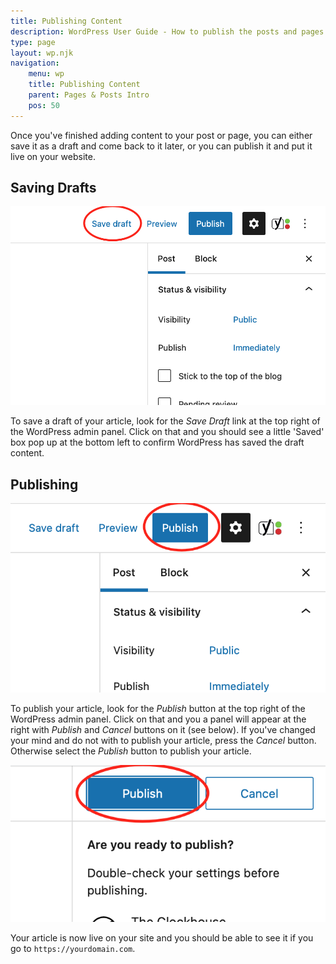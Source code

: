 ```yaml
---
title: Publishing Content
description: WordPress User Guide - How to publish the posts and pages you've created.
type: page
layout: wp.njk
navigation: 
    menu: wp
    title: Publishing Content
    parent: Pages & Posts Intro
    pos: 50
---
```

Once you've finished adding content to your post or page, you can either save it as a draft and come back to it later, or you can publish it and put it live on your website.

## Saving Drafts

![WordPress publishing.](/wordpress/images/pages-and-posts-intro/save-draft.png "class=s33 right|@itemprop=image")

To save a draft of your article, look for the *Save Draft* link at the top right of the WordPress admin panel. Click on that and you should see a little 'Saved' box pop up at the bottom left to confirm WordPress has saved the draft content.

## Publishing

![WordPress publishing.](/wordpress/images/pages-and-posts-intro/publish.png "class=s33 left|@itemprop=image")

To publish your article, look for the *Publish* button at the top right of the WordPress admin panel. Click on that and you a panel will appear at the right with *Publish* and *Cancel* buttons on it (see below). If you've changed your mind and do not with to publish your article, press the *Cancel* button. Otherwise select the *Publish* button to publish your article.

![WordPress publishing.](/wordpress/images/pages-and-posts-intro/publish-confirm.png "class=s75 centre|@itemprop=image")

Your article is now live on your site and you should be able to see it if you go to ```https://yourdomain.com```.

